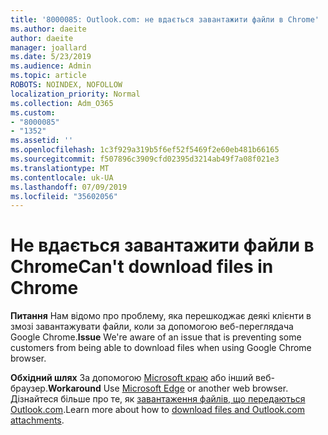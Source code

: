 ```yaml
---
title: '8000085: Outlook.com: не вдається завантажити файли в Chrome'
ms.author: daeite
author: daeite
manager: joallard
ms.date: 5/23/2019
ms.audience: Admin
ms.topic: article
ROBOTS: NOINDEX, NOFOLLOW
localization_priority: Normal
ms.collection: Adm_O365
ms.custom:
- "8000085"
- "1352"
ms.assetid: ''
ms.openlocfilehash: 1c3f929a319b5f6ef52f5469f2e60eb481b66165
ms.sourcegitcommit: f507896c3909cfd02395d3214ab49f7a08f021e3
ms.translationtype: MT
ms.contentlocale: uk-UA
ms.lasthandoff: 07/09/2019
ms.locfileid: "35602056"
---
```

# <a name="cant-download-files-in-chrome"></a><span data-ttu-id="b0fee-102">Не вдається завантажити файли в Chrome</span><span class="sxs-lookup"><span data-stu-id="b0fee-102">Can't download files in Chrome</span></span>

<span data-ttu-id="b0fee-103">**Питання** Нам відомо про проблему, яка перешкоджає деякі клієнти в змозі завантажувати файли, коли за допомогою веб-переглядача Google Chrome.</span><span class="sxs-lookup"><span data-stu-id="b0fee-103">**Issue** We're aware of an issue that is preventing some customers from being able to download files when using Google Chrome browser.</span></span> 

<span data-ttu-id="b0fee-104">**Обхідний шлях** За допомогою [Microsoft краю](https://www.microsoft.com/en-gb/windows/microsoft-edge) або інший веб-браузер.</span><span class="sxs-lookup"><span data-stu-id="b0fee-104">**Workaround** Use [Microsoft Edge](https://www.microsoft.com/en-gb/windows/microsoft-edge) or another web browser.</span></span>
<span data-ttu-id="b0fee-105">Дізнайтеся більше про те, як [завантаження файлів, що передаються Outlook.com](https://support.office.com/article/8d7c1ea7-4e5f-44ce-bb6e-c5fcc92ba9ab?wt.mc_id=Office_Outlook_com_Alchemy).</span><span class="sxs-lookup"><span data-stu-id="b0fee-105">Learn more about how to [download files and Outlook.com attachments](https://support.office.com/article/8d7c1ea7-4e5f-44ce-bb6e-c5fcc92ba9ab?wt.mc_id=Office_Outlook_com_Alchemy).</span></span>

